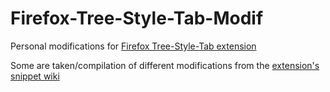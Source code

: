 # Firefox-Tree-Style-Tab-Modif
Personal modifications for [Firefox Tree-Style-Tab extension](https://github.com/piroor/treestyletab)

Some are taken/compilation of different modifications from the [extension's snippet wiki](https://github.com/piroor/treestyletab/wiki/Code-snippets-for-custom-style-rules#hide-the-tree-style-tab-header-at-the-top-of-the-sidebar)
